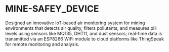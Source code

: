 # MINE-SAFEY_DEVICE
Designed an innovative IoT-based air monitoring system for mining environments that detects air quality, filters pollutants, and 
measures pH levels using sensors like MQ135, DHT11, and dust sensors; real-time data is transmitted via an ESP8266 WiFi module to 
cloud platforms like ThingSpeak for remote monitoring and analysis.
